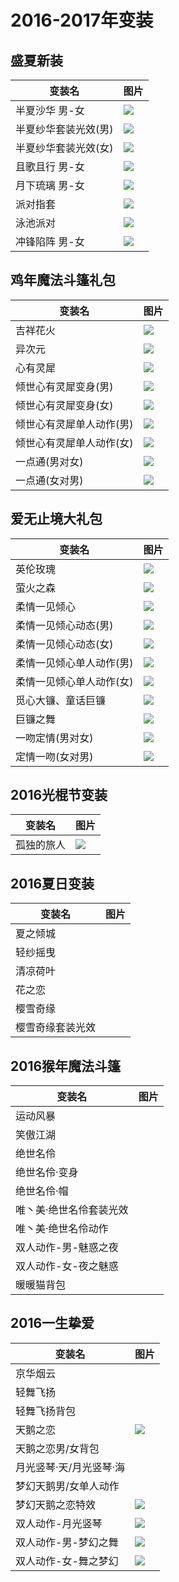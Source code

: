 # 2016-2017年变装

## 盛夏新装

| 变装名 | 图片 |
| --- | --- |
| 半夏沙华 男-女 | ![](/static/images/game/suit/bxsh.jpg)|
| 半夏纱华套装光效(男) | ![](/static/images/game/suit/bxsh-male-gif.gif) |
| 半夏纱华套装光效(女) | ![](/static/images/game/suit/bxsh-female-gif.gif)|
| 且歌且行 男-女 | ![](/static/images/game/suit/qgqx.webp) |
| 月下琉璃 男-女 | ![](/static/images/game/suit/yxll.webp)|
| 派对指套 | ![](/static/images/game/suit/pdzt.webp) |
| 泳池派对 | ![](/static/images/game/suit/ycpd.webp) |
| 冲锋陷阵 男-女 | ![](/static/images/game/suit/cfxz.webp) |

## 鸡年魔法斗篷礼包

| 变装名 | 图片 |
| --- | --- |
| 吉祥花火 | ![](/static/images/game/suit/jxhh.webp) |
| 异次元 | ![](/static/images/game/suit/ycy.webp) |
| 心有灵犀 | ![](/static/images/game/suit/xylx.webp) |
| 倾世心有灵犀变身(男) | ![](/static/images/game/suit/qs-xylx-male-gif.gif) |
| 倾世心有灵犀变身(女) | ![](/static/images/game/suit/qs-xylx-female-gif.gif) |
| 倾世心有灵犀单人动作(男) | ![](/static/images/game/suit/qs-xylx-male-single-gif.gif) |
| 倾世心有灵犀单人动作(女) | ![](/static/images/game/suit/qs-xylx-female-single-gif.gif) |
| 一点通(男对女) | ![](/static/images/game/suit/ydt-male2female-gif.gif) |
| 一点通(女对男) | ![](/static/images/game/suit/ydt-female2male-gif.gif) |

## 爱无止境大礼包

| 变装名 | 图片 |
| --- | --- |
| 英伦玫瑰 | ![](/static/images/game/suit/ylmg.webp) |
| 萤火之森 | ![](/static/images/game/suit/yhzs.webp) |
| 柔情一见倾心 | ![](/static/images/game/suit/yjqx.webp) |
| 柔情一见倾心动态(男) | ![](/static/images/game/suit/rqyjqx-male-gif.gif) |
| 柔情一见倾心动态(女) | ![](/static/images/game/suit/rqyjqx-female-gif.gif) |
| 柔情一见倾心单人动作(男) | ![](/static/images/game/suit/rqyjqx-male-single-gif.gif) |
| 柔情一见倾心单人动作(女) | ![](/static/images/game/suit/rqyjqx-female-single-gif.gif) |
| 觅心大镰、童话巨镰 | ![](/static/images/game/suit/mxdl-thjl.webp) |
| 巨镰之舞 | ![](/static/images/game/suit/jlzw-gif.gif) |
| 一吻定情(男对女) | ![](/static/images/game/suit/ywdq-male2female-gif.gif) |
| 定情一吻(女对男) | ![](/static/images/game/suit/dqyw-female2male-gif.gif) |

## 2016光棍节变装

| 变装名 | 图片 |
| --- | --- |
| 孤独的旅人 | ![](/static/images/game/suit/gddlr.webp) |

## 2016夏日变装

| 变装名 | 图片 |
| --- | --- |
| 夏之倾城 | |
| 轻纱摇曳 | |
| 清凉荷叶 | |
| 花之恋 | |
| 樱雪奇缘 | |
| 樱雪奇缘套装光效 | |

## 2016猴年魔法斗篷

| 变装名 | 图片 |
| --- | --- |
| 运动风暴 | |
| 笑傲江湖 | |
| 绝世名伶 | |
| 绝世名伶·变身 | |
| 绝世名伶·帽 | |
| 唯丶美·绝世名伶套装光效 | |
| 唯丶美·绝世名伶动作 | |
| 双人动作-男-魅惑之夜 | |
| 双人动作-女-夜之魅惑 | |
| 暖暖猫背包 | |

## 2016一生挚爱 

| 变装名 | 图片 |
| --- | --- |
| 京华烟云 | |
| 轻舞飞扬 | |
| 轻舞飞扬背包 | |
| 天鹅之恋 | ![](/static/images/game/suit/tezl.webp) |
| 天鹅之恋男/女背包 | |
| 月光竖琴·天/月光竖琴·海 |
| 梦幻天鹅男/女单人动作 | |
| 梦幻天鹅之恋特效 | ![](/static/images/game/suit/mhte-gif.gif) |
| 双人动作-月光竖琴 | ![](/static/images/game/suit/ygsq-double-gif.gif) |
| 双人动作-男-梦幻之舞 | ![](/static/images/game/suit/mhzw-male-gif.gif) |
| 双人动作-女-舞之梦幻 | ![](/static/images/game/suit/wzmh-female-gif.gif) |